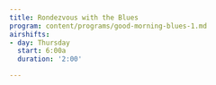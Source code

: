 ```yaml
---
title: Rondezvous with the Blues
program: content/programs/good-morning-blues-1.md
airshifts:
- day: Thursday
  start: 6:00a
  duration: '2:00'

---
```

